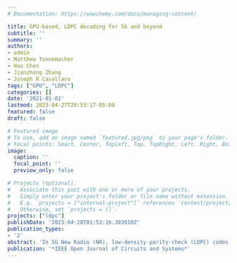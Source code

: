 ```yaml
---
# Documentation: https://wowchemy.com/docs/managing-content/

title: GPU-based, LDPC decoding for 5G and beyond
subtitle: ''
summary: ''
authors:
- admin
- Matthew Tonnemacher
- Hao Chen
- Jianzhong Zhang
- Joseph R Cavallaro
tags: ["GPU", "LDPC"]
categories: []
date: '2021-01-01'
lastmod: 2023-04-27T20:53:17-05:00
featured: false
draft: false

# Featured image
# To use, add an image named `featured.jpg/png` to your page's folder.
# Focal points: Smart, Center, TopLeft, Top, TopRight, Left, Right, BottomLeft, Bottom, BottomRight.
image:
  caption: ''
  focal_point: ''
  preview_only: false

# Projects (optional).
#   Associate this post with one or more of your projects.
#   Simply enter your project's folder or file name without extension.
#   E.g. `projects = ["internal-project"]` references `content/project/deep-learning/index.md`.
#   Otherwise, set `projects = []`.
projects: ["ldpc"]
publishDate: '2023-04-28T01:53:16.303610Z'
publication_types:
- '2'
abstract: 'In 5G New Radio (NR), low-density parity-check (LDPC) codes are included as the error correction codes (ECC) for the data channel. While LDPC codes enable a low, near Shannon capacity, bit error rate (BER), they also become a computational bottleneck in the physical layer processing. Moreover, 5G LDPC has new challenges not seen in previous LDPC implementations, such as Wi-Fi. The LDPC specification in 5G includes many reconfigurations to support a variety of rates, block sizes, and use cases. 5G also creates targets for supporting high-throughput and low-latency applications. For this new, flexible standard, traditional hardware-based solutions in FGPA and ASIC may struggle to support all cases and may be cost-prohibitive at scale. Software solutions can trivially support all possible reconfigurations but struggle with performance. This article demonstrates the high-throughput and low-latency capabilities of graphics processing units (GPUs) for LDPC decoding as an alternative to FPGA and ASIC decoders, effectively providing the high performance needed while maintaining the benefits of a software-based solution. In particular, we highlight how by varying the parallelization strategy for mapping GPU kernels to blocks, we can use the many GPU cores to compute one codeword quickly to target low-latency, or we can use the cores to work on many codewords simultaneously to target high throughput applications. This flexibility is particularly useful for virtualized radio access networks (vRAN), a next-generation technology that is expected to become more prominent in the coming years. In vRAN, the hardware computational resources will become decoupled from the specific computational functions in the RAN through virtualization, allowing for benefits such as load-balancing, improved scalability, and reduced costs. To highlight and investigate how the GPU can accelerate tasks such as LDPC decoding when containerizing vRAN functionality, we integrate our decoder into the Open Air Interface (OAI) NR software stack. With our GPU-based decoder, we measure a best case-latency of $87~\mu \text{s}$ and a best-case throughput of nearly 4 Gbps using the Titan RTX GPU.'
publication: '*IEEE Open Journal of Circuits and Systems*'
---
```

